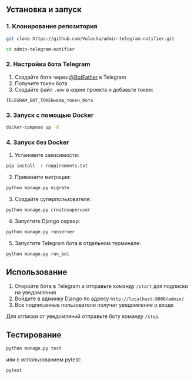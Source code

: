

## Установка и запуск

### 1. Клонирование репозитория

```bash
git clone https://github.com/Volosha/admin-telegram-notifier.git

cd admin-telegram-notifier
```

### 2. Настройка бота Telegram

1. Создайте бота через [@BotFather](https://t.me/BotFather) в Telegram
2. Получите токен бота
3. Создайте файл `.env` в корне проекта и добавьте токен:

```
TELEGRAM_BOT_TOKEN=ваш_токен_бота
```

### 3. Запуск с помощью Docker

```bash
docker-compose up -d
```

### 4. Запуск без Docker

1. Установите зависимости:

```bash
pip install -r requirements.txt
```

2. Примените миграции:

```bash
python manage.py migrate
```

3. Создайте суперпользователя:

```bash
python manage.py createsuperuser
```

4. Запустите Django сервер:

```bash
python manage.py runserver
```

5. Запустите Telegram бота в отдельном терминале:

```bash
python manage.py run_bot
```

## Использование

1. Откройте бота в Telegram и отправьте команду `/start` для подписки на уведомления
2. Войдите в админку Django по адресу `http://localhost:8000/admin/`
3. Все подписанные пользователи получат уведомление о входе

Для отписки от уведомлений отправьте боту команду `/stop`.

## Тестирование

```bash
python manage.py test
```

или с использованием pytest:

```bash
pytest
```

